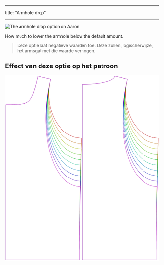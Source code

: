 - - -
title: "Armhole drop"
- - -

![The armhole drop option on Aaron](./armholedrop.svg)

How much to lower the armhole below the default amount.

> Deze optie laat negatieve waarden toe. Deze zullen, logischerwijze, het armsgat met die waarde verhogen.

## Effect van deze optie op het patroon

![This image shows the effect of this option by superimposing several variants that have a different value for this option](aaron_armholedrop_sample.svg "Effect of this option on the pattern")
